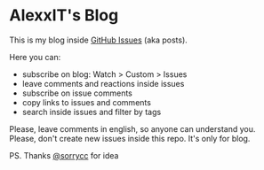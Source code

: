 # AlexxIT's Blog

This is my blog inside [GitHub Issues](https://github.com/AlexxIT/Blog/issues) (aka posts).

Here you can:

- subscribe on blog: Watch > Custom > Issues
- leave comments and reactions inside issues
- subscribe on issue comments
- copy links to issues and comments
- search inside issues and filter by tags

Please, leave comments in english, so anyone can understand you.  
Please, don't create new issues inside this repo. It's only for blog.

PS. Thanks [@sorrycc](https://github.com/sorrycc/blog) for idea

